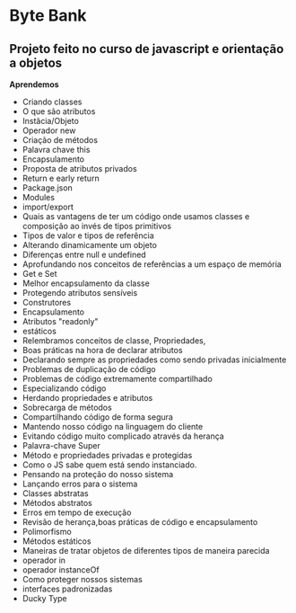 # Byte Bank

## Projeto feito no curso de javascript e orientação a objetos

**Aprendemos**

- Criando classes
- O que são atributos
- Instâcia/Objeto
- Operador new
- Criação de métodos
- Palavra chave this
- Encapsulamento
- Proposta de atributos privados
- Return e early return
- Package.json
- Modules
- import/export
- Quais as vantagens de ter um código onde usamos classes e composição ao invés de tipos primitivos
- Tipos de valor e tipos de referência
- Alterando dinamicamente um objeto
- Diferenças entre null e undefined
- Aprofundando nos conceitos de referências a um espaço de memória
- Get e Set
- Melhor encapsulamento da classe
- Protegendo atributos sensíveis
- Construtores
- Encapsulamento
- Atributos "readonly"
- estáticos    
- Relembramos conceitos de classe, Propriedades,
- Boas práticas na hora de declarar atributos
- Declarando sempre as propriedades como sendo privadas inicialmente
- Problemas de duplicação de código
- Problemas de código extremamente compartilhado
- Especializando código
- Herdando propriedades e atributos
- Sobrecarga de métodos
- Compartilhando código de forma segura
- Mantendo nosso código na linguagem do cliente
- Evitando código muito complicado através da herança
- Palavra-chave Super
- Método e propriedades privadas e protegidas
- Como o JS sabe quem está sendo instanciado.
- Pensando na proteção do nosso sistema
- Lançando erros para o sistema
- Classes abstratas
- Métodos abstratos
- Erros em tempo de execução
- Revisão de herança,boas práticas de código e encapsulamento
- Polimorfismo
- Métodos estáticos
- Maneiras de tratar objetos de diferentes tipos de maneira parecida
- operador in
- operador instanceOf
- Como proteger nossos sistemas
- interfaces padronizadas
- Ducky Type